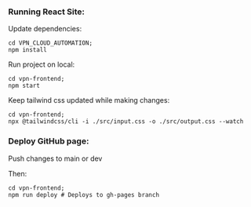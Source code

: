 ### Running React Site:

Update dependencies:
```
cd VPN_CLOUD_AUTOMATION; 
npm install
```

Run project on local:
```
cd vpn-frontend; 
npm start
````

Keep tailwind css updated while making changes:
```
cd vpn-frontend; 
npx @tailwindcss/cli -i ./src/input.css -o ./src/output.css --watch
```

### Deploy GitHub page:

Push changes to main or dev

Then:
```
cd vpn-frontend; 
npm run deploy # Deploys to gh-pages branch
````